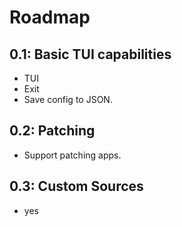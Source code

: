 # Roadmap

## 0.1: Basic TUI capabilities

- TUI
- Exit
- Save config to JSON.

## 0.2: Patching

- Support patching apps.

## 0.3: Custom Sources

- yes
